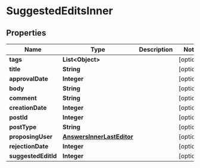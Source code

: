 

# SuggestedEditsInner


## Properties

| Name | Type | Description | Notes |
|------------ | ------------- | ------------- | -------------|
|**tags** | **List&lt;Object&gt;** |  |  [optional] |
|**title** | **String** |  |  [optional] |
|**approvalDate** | **Integer** |  |  [optional] |
|**body** | **String** |  |  [optional] |
|**comment** | **String** |  |  [optional] |
|**creationDate** | **Integer** |  |  [optional] |
|**postId** | **Integer** |  |  [optional] |
|**postType** | **String** |  |  [optional] |
|**proposingUser** | [**AnswersInnerLastEditor**](AnswersInnerLastEditor.md) |  |  [optional] |
|**rejectionDate** | **Integer** |  |  [optional] |
|**suggestedEditId** | **Integer** |  |  [optional] |



